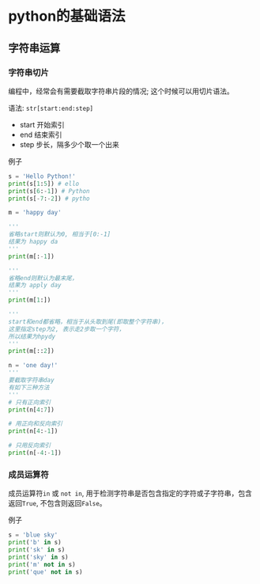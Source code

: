 # python的基础语法

## 字符串运算

### 字符串切片
编程中，经常会有需要截取字符串片段的情况; 这个时候可以用切片语法。

语法: `str[start:end:step]`

- start 开始索引
- end  结束索引
- step 步长，隔多少个取一个出来

例子
```python
s = 'Hello Python!'
print(s[1:5]) # ello
print(s[6:-1]) # Python
print(s[-7:-2]) # pytho

m = 'happy day'

'''
省略start则默认为0, 相当于[0:-1] 
结果为 happy da
'''
print(m[:-1]) 

'''
省略end则默认为最末尾，
结果为 apply day
'''
print(m[1:]) 

'''
start和end都省略，相当于从头取到尾(即取整个字符串)，
这里指定step为2, 表示走2步取一个字符，
所以结果为hpydy
'''
print(m[::2]) 

n = 'one day!'
'''
要截取字符串day
有如下三种方法
'''
# 只有正向索引
print(n[4:7])

# 用正向和反向索引
print(n[4:-1])

# 只用反向索引
print(n[-4:-1])

```

### 成员运算符
成员运算符`in` 或 `not in`, 用于检测字符串是否包含指定的字符或子字符串，包含返回`True`, 不包含则返回`False`。

例子
```python
s = 'blue sky'
print('b' in s)
print('sk' in s)
print('sky' in s)
print('m' not in s)
print('que' not in s)
```


